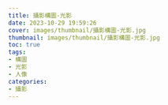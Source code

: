 ```yaml
---
title: 攝影構圖-光影
date: 2023-10-29 19:59:26
cover: images/thumbnail/攝影構圖-光影.jpg
thumbnail: images/thumbnail/攝影構圖-光影.jpg
toc: true
tags:
- 構圖
- 光影
- 人像
categories:
- 攝影
---
```

